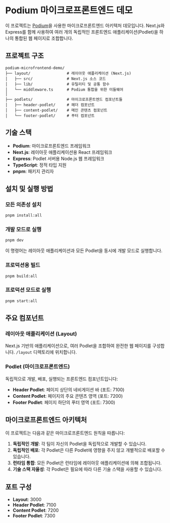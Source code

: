 # Podium 마이크로프론트엔드 데모

이 프로젝트는 [Podium](https://podium-lib.io/)을 사용한 마이크로프론트엔드 아키텍처 데모입니다. Next.js와 Express를 함께 사용하여 여러 개의 독립적인 프론트엔드 애플리케이션(Podlet)을 하나의 통합된 웹 페이지로 조합합니다.

## 프로젝트 구조

```
podium-microfrontend-demo/
├── layout/                # 레이아웃 애플리케이션 (Next.js)
│   ├── src/               # Next.js 소스 코드
│   ├── lib/               # 유틸리티 및 공통 함수
│   └── middleware.ts      # Podium 통합을 위한 미들웨어
│
├── podlets/               # 마이크로프론트엔드 컴포넌트들
│   ├── header-podlet/     # 헤더 컴포넌트
│   ├── content-podlet/    # 메인 콘텐츠 컴포넌트
│   └── footer-podlet/     # 푸터 컴포넌트
```

## 기술 스택

- **Podium**: 마이크로프론트엔드 프레임워크
- **Next.js**: 레이아웃 애플리케이션용 React 프레임워크
- **Express**: Podlet 서버용 Node.js 웹 프레임워크
- **TypeScript**: 정적 타입 지원
- **pnpm**: 패키지 관리자

## 설치 및 실행 방법

### 모든 의존성 설치

```bash
pnpm install:all
```

### 개발 모드로 실행

```bash
pnpm dev
```

이 명령어는 레이아웃 애플리케이션과 모든 Podlet을 동시에 개발 모드로 실행합니다.

### 프로덕션용 빌드

```bash
pnpm build:all
```

### 프로덕션 모드로 실행

```bash
pnpm start:all
```

## 주요 컴포넌트

### 레이아웃 애플리케이션 (Layout)

Next.js 기반의 애플리케이션으로, 여러 Podlet을 조합하여 완전한 웹 페이지를 구성합니다. `/layout` 디렉토리에 위치합니다.

### Podlet (마이크로프론트엔드)

독립적으로 개발, 배포, 실행되는 프론트엔드 컴포넌트입니다:

- **Header Podlet**: 페이지 상단의 네비게이션 바 (포트: 7100)
- **Content Podlet**: 페이지의 주요 콘텐츠 영역 (포트: 7200)
- **Footer Podlet**: 페이지 하단의 푸터 영역 (포트: 7300)

## 마이크로프론트엔드 아키텍처

이 프로젝트는 다음과 같은 마이크로프론트엔드 원칙을 따릅니다:

1. **독립적인 개발**: 각 팀이 자신의 Podlet을 독립적으로 개발할 수 있습니다.
2. **독립적인 배포**: 각 Podlet은 다른 Podlet에 영향을 주지 않고 개별적으로 배포할 수 있습니다.
3. **런타임 통합**: 모든 Podlet은 런타임에 레이아웃 애플리케이션에 의해 조합됩니다.
4. **기술 스택 자율성**: 각 Podlet은 필요에 따라 다른 기술 스택을 사용할 수 있습니다.

## 포트 구성

- **Layout**: 3000
- **Header Podlet**: 7100
- **Content Podlet**: 7200
- **Footer Podlet**: 7300
